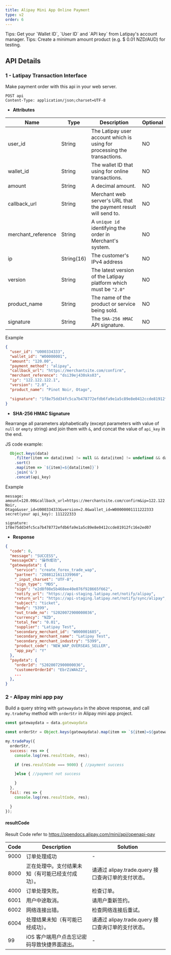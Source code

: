 ```yaml
---
title: Alipay Mini App Online Payment
type: v2
order: 6
---
```


<p class="tip">Tips: Get your `Wallet ID`, `User ID` and `API key` from Latipay's account manager.
Tips: Create a minimum amount product (e.g. $ 0.01 NZD/AUD) for testing.</p>

## API Details

### 1 - Latipay Transaction Interface
Make payment order with this api in your web server.

```
POST api
Content-Type: application/json;charset=UTF-8
```


* <strong>Attributes</strong>

| Name  | Type  | Description | Optional |
|------------- |---------------| -------------| -------------|
|user_id | String | The Latipay user account which is using for processing the transactions. | NO |
|wallet_id | String | The wallet ID that using for online transactions.  | NO
|amount | String | A decimal amount. | NO
|callback_url | String | Merchant web server's URL that the payment result will send to. | NO
|merchant_reference | String | A `unique id` identifying the order in Merchant's system. | NO
|ip | String(16) | The customer's IPv4 address | NO
|version | String | The latest version of the Latipay platform which must be `"2.0"` | NO
|product_name | String | The name of the product or service being sold. | NO
|signature | String | The `SHA-256 HMAC` API signature. | NO


Example

  ```json
  {
    "user_id": "U000334333",
    "wallet_id": "W00000001",
    "amount": "120.00",
    "payment_method": "alipay",
    "callback_url": "https://merchantsite.com/confirm",
    "merchant_reference": "dsi39ej430sks03",
    "ip": "122.122.122.1",
    "version": "2.0",
    "product_name": "Pinot Noir, Otago",

    "signature": "1f8e75dd34fc5ca7b478772efdb6fa9e1a5c89e8e0412ccde81912fc16e2ed07",
  }
  ```

* <strong>SHA-256 HMAC Signature</strong>

Rearrange all parameters alphabetically (except parameters with value of `null` or `empty` string) and join them with `&`, and concat the value of `api_key` in the end.

JS code example:

```js
  Object.keys(data)
    .filter(item => data[item] != null && data[item] != undefined && data[item] !== '')
    .sort()
    .map(item => `${item}=${data[item]}`)
    .join('&')
    .concat(api_key)
```

Example

```
message: amount=120.00&callback_url=https://merchantsite.com/confirm&ip=122.122.122.1&merchant_reference=dsi39ej430sks03&product_name=Pinot Noir, Otago&user_id=U000334333&version=2.0&wallet_id=W00000001111222333
secret(your api_key): 111222333

signature: 1f8e75dd34fc5ca7b478772efdb6fa9e1a5c89e8e0412ccde81912fc16e2ed07
```

* <strong>Response</strong>

```json
{
  "code": 0,
  "message": "SUCCESS",
  "messageCN": "操作成功",
  "gatewaydata": {
    "service": "create_forex_trade_wap",
    "partner": "2088121611339960",
    "_input_charset": "UTF-8",
    "sign_type": "MD5",
    "sign": "e2d8f08e5b468ee40e076f928665f662",
    "notify_url": "https://api-staging.latipay.net/notify/alipay",
    "return_url": "https://api-staging.latipay.net/notify/sync/alipay",
    "subject": "ticket",
    "body": "5399",
    "out_trade_no": "S2020072900000036",
    "currency": "NZD",
    "total_fee": "0.01",
    "supplier": "Latipay Test",
    "secondary_merchant_id": "W000001685",
    "secondary_merchant_name": "Latipay Test",
    "secondary_merchant_industry": "5399",
    "product_code": "NEW_WAP_OVERSEAS_SELLER",
    "app_pay": "Y"
  },
  "paydata": {
    "orderId": "S2020072900000036",
    "customerOrderId": "EbrZiWAkZ2",
    ...
  },
}
```

### 2 - Alipay mini app pay
Build a query string with `gatewaydata` in the above response, and call `my.tradePay` method with `orderStr` in Alipay mini app project.

```js
const gatewaydata = data.gatewaydata

const orderStr = Object.keys(gatewaydata).map(item => `${item}=${gatewaydata[item]}`).join("&")

my.tradePay({
  orderStr,
  success: res => {
    console.log(res.resultCode, res);

    if (res.resultCode === 9000) { //payment success

    }else { //payment not success

    }
  },
  fail: res => {
    console.log(res.resultCode, res);

  }
});
```

#### resultCode

Result Code refer to https://opendocs.alipay.com/mini/api/openapi-pay

| Code  | Description  | Solution |
|------------- |---------------| -------------|
|9000|订单处理成功|-|
|8000|正在处理中。支付结果未知（有可能已经支付成功）。|请通过 alipay.trade.query 接口查询订单的支付状态。|
|4000|订单处理失败。|检查订单。|
|6001|用户中途取消。|请用户重新签约。|
|6002|网络连接出错。|检查网络连接后重试。|
|6004|处理结果未知（有可能已经成功）。|请通过 alipay.trade.query 接口查询订单的支付状态。
|99|iOS 客户端用户点击忘记密码导致快捷界面退出。|-|
